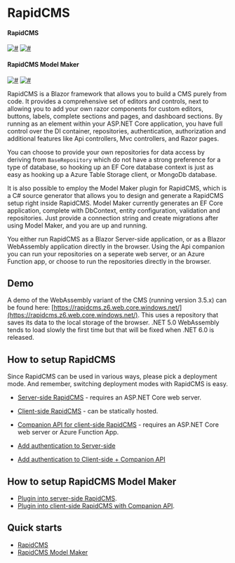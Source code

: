 # RapidCMS

#### RapidCMS

[![#](https://img.shields.io/nuget/v/RapidCMS.UI?style=flat-square)](https://www.nuget.org/packages/RapidCMS.UI)
[![#](https://img.shields.io/nuget/vpre/RapidCMS.UI?style=flat-square)](https://www.nuget.org/packages/RapidCMS.UI)

#### RapidCMS Model Maker

[![#](https://img.shields.io/nuget/v/RapidCMS.ModelMaker.SourceGenerator.EFCore?style=flat-square)](https://www.nuget.org/packages/RapidCMS.ModelMaker.SourceGenerator.EFCore)
[![#](https://img.shields.io/nuget/vpre/RapidCMS.ModelMaker.SourceGenerator.EFCore?style=flat-square)](https://www.nuget.org/packages/RapidCMS.ModelMaker.SourceGenerator.EFCore)

RapidCMS is a Blazor framework that allows you to build a CMS purely from code. It provides a comprehensive set of
editors and controls, next to allowing you to add your own razor components for custom editors, buttons, labels, complete 
sections and pages, and dashboard sections. By running as an element within your ASP.NET Core application, you have full control
over the DI container, repositories, authentication, authorization and additional features like Api controllers, Mvc controllers,
and Razor pages. 

You can choose to provide your own repositories for data access by deriving from `BaseRepository` which do not have a strong preference
for a type of database, so hooking up an EF Core database context is just as easy as hooking up a Azure Table Storage client, or MongoDb database.

It is also possible to employ the Model Maker plugin for RapidCMS, which is a C# source generator that allows you to design and generate 
a RapidCMS setup right inside RapidCMS. Model Maker currently generates an EF Core application, complete with DbContext, entity configuration,
validation and repositories. Just provide a connection string and create migrations after using Model Maker, and you are up and running.

You either run RapidCMS as a Blazor Server-side application, or as a Blazor WebAssembly application directly in the browser. Using the
Api companion you can run your repositories on a seperate web server, or an Azure Function app, or choose to run the repositories directly
in the browser.

## Demo

A demo of the WebAssembly variant of the CMS (running version 3.5.x) can be found here: 
[https://rapidcms.z6.web.core.windows.net/](https://rapidcms.z6.web.core.windows.net/). This uses a repository that saves its data to the 
local storage of the browser. .NET 5.0 WebAssembly tends to load slowly the first time but that will be fixed when .NET 6.0 is released.

## How to setup RapidCMS

Since RapidCMS can be used in various ways, please pick a deployment mode. And remember, switching deployment modes with RapidCMS is easy.

- [Server-side RapidCMS](SETUP_SERVERSIDE.md) - requires an ASP.NET Core web server.
- [Client-side RapidCMS](SETUP_CLIENTSIDE.md) - can be statically hosted.
- [Companion API for client-side RapidCMS](SETUP_COMPANION.md) - requires an ASP.NET Core web server or Azure Function App.

- [Add authentication to Server-side](AUTHserver.md)
- [Add authentication to Client-side + Companion API](AUTHclient.md)

## How to setup RapidCMS Model Maker

- [Plugin into server-side RapidCMS](SETUP_MMSERVERSIDE.md).
- [Plugin into client-side RapidCMS with Companion API](SETUP_MMCLIENTSIDE.md).

## Quick starts

- [RapidCMS](QUICKSTART.md)
- [RapidCMS Model Maker](MMQUICKSTART.md)
